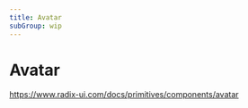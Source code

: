 ```yaml
---
title: Avatar
subGroup: wip
---
```


# Avatar

https://www.radix-ui.com/docs/primitives/components/avatar

<Demo src="./demos/demo1.tsx" />
